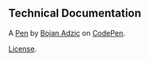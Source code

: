 Technical Documentation
-----------------------


A [Pen](https://codepen.io/bojan2111/pen/wvGeLPa) by [Bojan Adzic](https://codepen.io/bojan2111) on [CodePen](https://codepen.io).

[License](https://codepen.io/bojan2111/pen/wvGeLPa/license).